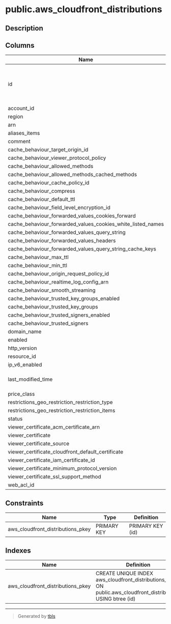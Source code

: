 # public.aws_cloudfront_distributions

## Description

## Columns

| Name | Type | Default | Nullable | Children | Parents | Comment |
| ---- | ---- | ------- | -------- | -------- | ------- | ------- |
| id | uuid |  | false | [public.aws_cloudfront_distribution_cache_behaviours](public.aws_cloudfront_distribution_cache_behaviours.md) [public.cache_behaviour_lambda_function_associations](public.cache_behaviour_lambda_function_associations.md) [public.aws_cloudfront_distribution_custom_error_responses](public.aws_cloudfront_distribution_custom_error_responses.md) [public.aws_cloudfront_distribution_origins](public.aws_cloudfront_distribution_origins.md) [public.aws_cloudfront_distribution_alias_icp_recordals](public.aws_cloudfront_distribution_alias_icp_recordals.md) [public.aws_cloudfront_distribution_origin_groups](public.aws_cloudfront_distribution_origin_groups.md) |  |  |
| account_id | text |  | true |  |  |  |
| region | text |  | true |  |  |  |
| arn | text |  | true |  |  |  |
| aliases_items | text[] |  | true |  |  |  |
| comment | text |  | true |  |  |  |
| cache_behaviour_target_origin_id | text |  | true |  |  |  |
| cache_behaviour_viewer_protocol_policy | text |  | true |  |  |  |
| cache_behaviour_allowed_methods | text[] |  | true |  |  |  |
| cache_behaviour_allowed_methods_cached_methods | text[] |  | true |  |  |  |
| cache_behaviour_cache_policy_id | text |  | true |  |  |  |
| cache_behaviour_compress | boolean |  | true |  |  |  |
| cache_behaviour_default_ttl | bigint |  | true |  |  |  |
| cache_behaviour_field_level_encryption_id | text |  | true |  |  |  |
| cache_behaviour_forwarded_values_cookies_forward | text |  | true |  |  |  |
| cache_behaviour_forwarded_values_cookies_white_listed_names | text[] |  | true |  |  |  |
| cache_behaviour_forwarded_values_query_string | boolean |  | true |  |  |  |
| cache_behaviour_forwarded_values_headers | text[] |  | true |  |  |  |
| cache_behaviour_forwarded_values_query_string_cache_keys | text[] |  | true |  |  |  |
| cache_behaviour_max_ttl | bigint |  | true |  |  |  |
| cache_behaviour_min_ttl | bigint |  | true |  |  |  |
| cache_behaviour_origin_request_policy_id | text |  | true |  |  |  |
| cache_behaviour_realtime_log_config_arn | text |  | true |  |  |  |
| cache_behaviour_smooth_streaming | boolean |  | true |  |  |  |
| cache_behaviour_trusted_key_groups_enabled | boolean |  | true |  |  |  |
| cache_behaviour_trusted_key_groups | text[] |  | true |  |  |  |
| cache_behaviour_trusted_signers_enabled | boolean |  | true |  |  |  |
| cache_behaviour_trusted_signers | text[] |  | true |  |  |  |
| domain_name | text |  | true |  |  |  |
| enabled | boolean |  | true |  |  |  |
| http_version | text |  | true |  |  |  |
| resource_id | text |  | true |  |  |  |
| ip_v6_enabled | boolean |  | true |  |  |  |
| last_modified_time | timestamp without time zone |  | true |  |  |  |
| price_class | text |  | true |  |  |  |
| restrictions_geo_restriction_restriction_type | text |  | true |  |  |  |
| restrictions_geo_restriction_restriction_items | text[] |  | true |  |  |  |
| status | text |  | true |  |  |  |
| viewer_certificate_acm_certificate_arn | text |  | true |  |  |  |
| viewer_certificate | text |  | true |  |  |  |
| viewer_certificate_source | text |  | true |  |  |  |
| viewer_certificate_cloudfront_default_certificate | boolean |  | true |  |  |  |
| viewer_certificate_iam_certificate_id | text |  | true |  |  |  |
| viewer_certificate_minimum_protocol_version | text |  | true |  |  |  |
| viewer_certificate_ssl_support_method | text |  | true |  |  |  |
| web_acl_id | text |  | true |  |  |  |

## Constraints

| Name | Type | Definition |
| ---- | ---- | ---------- |
| aws_cloudfront_distributions_pkey | PRIMARY KEY | PRIMARY KEY (id) |

## Indexes

| Name | Definition |
| ---- | ---------- |
| aws_cloudfront_distributions_pkey | CREATE UNIQUE INDEX aws_cloudfront_distributions_pkey ON public.aws_cloudfront_distributions USING btree (id) |

---

> Generated by [tbls](https://github.com/k1LoW/tbls)
